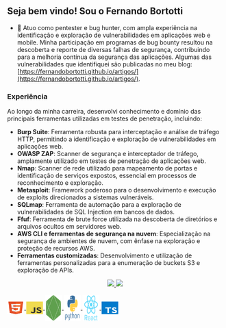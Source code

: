 ## Seja bem vindo! Sou o Fernando Bortotti


- 🌱 Atuo como pentester e bug hunter, com ampla experiência na identificação e exploração de vulnerabilidades em aplicações web e mobile. Minha participação em programas de bug bounty resultou na descoberta e reporte de diversas falhas de segurança, contribuindo para a melhoria contínua da segurança das aplicações. Algumas das vulnerabilidades que identifiquei são publicadas no meu blog: [https://fernandobortotti.github.io/artigos/](https://fernandobortotti.github.io/artigos/).

### Experiência

Ao longo da minha carreira, desenvolvi conhecimento e domínio das principais ferramentas utilizadas em testes de penetração, incluindo:

- **Burp Suite**: Ferramenta robusta para interceptação e análise de tráfego HTTP, permitindo a identificação e exploração de vulnerabilidades em aplicações web.
- **OWASP ZAP**: Scanner de segurança e interceptador de tráfego, amplamente utilizado em testes de penetração de aplicações web.
- **Nmap**: Scanner de rede utilizado para mapeamento de portas e identificação de serviços expostos, essencial em processos de reconhecimento e exploração.
- **Metasploit**: Framework poderoso para o desenvolvimento e execução de exploits direcionados a sistemas vulneráveis.
- **SQLmap**: Ferramenta de automação para a exploração de vulnerabilidades de SQL Injection em bancos de dados.
- **Ffuf**: Ferramenta de brute force utilizada na descoberta de diretórios e arquivos ocultos em servidores web.
- **AWS CLI e ferramentas de segurança na nuvem**: Especialização na segurança de ambientes de nuvem, com ênfase na exploração e proteção de recursos AWS.
- **Ferramentas customizadas**: Desenvolvimento e utilização de ferramentas personalizadas para a enumeração de buckets S3 e exploração de APIs.


<div align="center">
  <a href="https://github.com/fernandobortotti">
  <img height="180em" src="https://github-readme-stats.vercel.app/api?username=fernandobortotti&show_icons=true&theme=dracula&include_all_commits=true&count_private=true"/>
     <img height="180em" src = "https://github-readme-streak-stats.herokuapp.com?user=fernandobortotti&theme=dracula" >
</div>


<div style="display: inline_block"><br>
  <img align="center" alt="HTML5" height="30" width="40" src="https://github.com/devicons/devicon/blob/master/icons/html5/html5-original.svg">
  <img align="center" alt="Js" height="30" width="40" src="https://github.com/devicons/devicon/blob/master/icons/javascript/javascript-original.svg">
  <img align="center" alt="node" height="60" width="40" src="https://github.com/devicons/devicon/blob/master/icons/nodejs/nodejs-plain.svg">
  <img align="center" alt="Python" height="60" width="40" src="https://github.com/devicons/devicon/blob/master/icons/python/python-original-wordmark.svg">
  <img align="center" alt="React" height="60" width="40" src="https://github.com/devicons/devicon/blob/master/icons/react/react-original-wordmark.svg">
  <img align="center" alt="Ts" height="30" width="40" src="https://github.com/devicons/devicon/blob/master/icons/typescript/typescript-original.svg">

</div>

